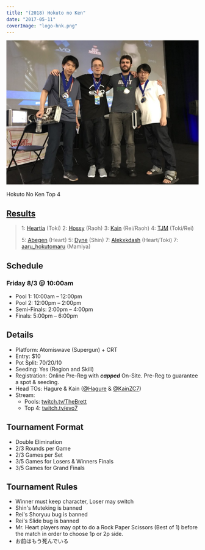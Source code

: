 ```yaml
---
title: "(2018) Hokuto no Ken"
date: "2017-05-11"
coverImage: "logo-hnk.png"
---
```


![Hokuto No Ken Top 4](/uploads/HNK-Top-4-1024x768.jpg) 

Hokuto No Ken Top 4

## [Results](https://smash.gg/tournament/animevo-2018/events/hokuto-no-ken/overview)

> 1: [Heartia](https://twitter.com/heartia2) (Toki) 2: [Hossy](https://twitter.com/hossy_3) (Raoh) 3: [Kain](https://twitter.com/KainZC7) (Rei/Raoh) 4: [TJM](https://twitter.com/) (Toki/Rei)
> 
> 5: [Abegen](https://twitter.com/abegen21) (Heart) 5: [Dyne](https://twitter.com/Dyne130) (Shin) 7: [Alekxkdash](https://twitter.com/alekxkdash99) (Heart/Toki) 7: [aaru\_hokutomaru](https://twitter.com/aaru_hokutomaru) (Mamiya)

## Schedule

### Friday 8/3 @ 10:00am

- Pool 1: 10:00am – 12:00pm
- Pool 2: 12:00pm – 2:00pm
- Semi-Finals: 2:00pm – 4:00pm
- Finals: 5:00pm – 6:00pm

## Details

- Platform: Atomiswave (Supergun) + CRT
- Entry: $10
- Pot Split: 70/20/10
- Seeding: Yes (Region and Skill)
- Registration: Online Pre-Reg with **_capped_** On-Site. Pre-Reg to guarantee a spot & seeding.
- Head TOs: Hagure & Kain ([@Hagure](https://twitter.com/Hagure) & [@KainZC7](https://twitter.com/KainZC7))
- Stream:
    - Pools: [twitch.tv/TheBrett](https://twitch.tv/TheBrett)
    - Top 4: [twitch.tv/evo7](https://twitch.tv/evo7)

## Tournament Format

- Double Elimination
- 2/3 Rounds per Game
- 2/3 Games per Set
- 3/5 Games for Losers & Winners Finals
- 3/5 Games for Grand Finals

## Tournament Rules

- Winner must keep character, Loser may switch
- Shin's Muteking is banned
- Rei's Shoryuu bug is banned
- Rei's Slide bug is banned
- Mr. Heart players may opt to do a Rock Paper Scissors (Best of 1) before the match in order to choose 1p or 2p side.
- お前はもう死んでいる

